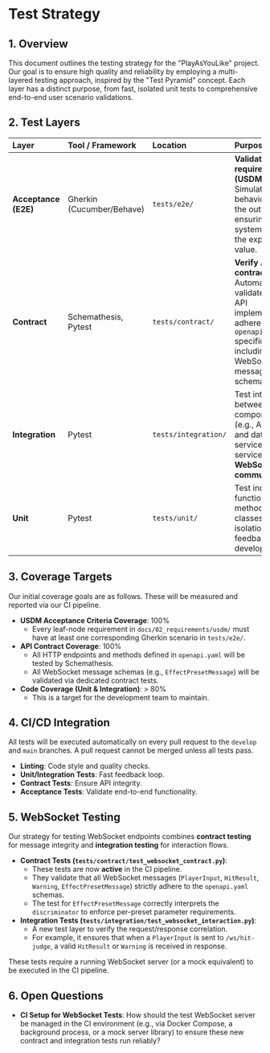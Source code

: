# Test Strategy

## 1. Overview

This document outlines the testing strategy for the "PlayAsYouLike" project. Our goal is to ensure high quality and reliability by employing a multi-layered testing approach, inspired by the "Test Pyramid" concept. Each layer has a distinct purpose, from fast, isolated unit tests to comprehensive end-to-end user scenario validations.

## 2. Test Layers

| Layer                | Tool / Framework          | Location             | Purpose                                                                                                                                                         |
| :------------------- | :------------------------ | :------------------- | :-------------------------------------------------------------------------------------------------------------------------------------------------------------- |
| **Acceptance (E2E)** | Gherkin (Cucumber/Behave) | `tests/e2e/`         | **Validate user requirements (USDM)**. Simulates user behavior from the outside-in, ensuring the system delivers the expected value.                            |
| **Contract**         | Schemathesis, Pytest      | `tests/contract/`    | **Verify API contracts**. Automatically validates that the API implementation adheres to the `openapi.yaml` specification, including WebSocket message schemas. |
| **Integration**      | Pytest                    | `tests/integration/` | Test interactions between components (e.g., API server and database, service to service, **WebSocket communication**).                                          |
| **Unit**             | Pytest                    | `tests/unit/`        | Test individual functions, methods, or classes in isolation. Fast feedback for developers.                                                                      |

## 3. Coverage Targets

Our initial coverage goals are as follows. These will be measured and reported via our CI pipeline.

- **USDM Acceptance Criteria Coverage**: 100%
  - Every leaf-node requirement in `docs/02_requirements/usdm/` must have at least one corresponding Gherkin scenario in `tests/e2e/`.
- **API Contract Coverage**: 100%
  - All HTTP endpoints and methods defined in `openapi.yaml` will be tested by Schemathesis.
  - All WebSocket message schemas (e.g., `EffectPresetMessage`) will be validated via dedicated contract tests.
- **Code Coverage (Unit & Integration)**: > 80%
  - This is a target for the development team to maintain.

## 4. CI/CD Integration

All tests will be executed automatically on every pull request to the `develop` and `main` branches. A pull request cannot be merged unless all tests pass.

- **Linting**: Code style and quality checks.
- **Unit/Integration Tests**: Fast feedback loop.
- **Contract Tests**: Ensure API integrity.
- **Acceptance Tests**: Validate end-to-end functionality.

## 5. WebSocket Testing

Our strategy for testing WebSocket endpoints combines **contract testing** for message integrity and **integration testing** for interaction flows.

- **Contract Tests (`tests/contract/test_websocket_contract.py`)**:
  - These tests are now **active** in the CI pipeline.
  - They validate that all WebSocket messages (`PlayerInput`, `HitResult`, `Warning`, `EffectPresetMessage`) strictly adhere to the `openapi.yaml` schemas.
  - The test for `EffectPresetMessage` correctly interprets the `discriminator` to enforce per-preset parameter requirements.
- **Integration Tests (`tests/integration/test_websocket_interaction.py`)**:
  - A new test layer to verify the request/response correlation.
  - For example, it ensures that when a `PlayerInput` is sent to `/ws/hit-judge`, a valid `HitResult` or `Warning` is received in response.

These tests require a running WebSocket server (or a mock equivalent) to be executed in the CI pipeline.

## 6. Open Questions

- **CI Setup for WebSocket Tests**: How should the test WebSocket server be managed in the CI environment (e.g., via Docker Compose, a background process, or a mock server library) to ensure these new contract and integration tests run reliably?
